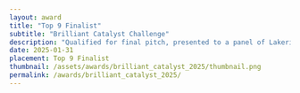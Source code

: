 ```yaml
---
layout: award
title: "Top 9 Finalist"
subtitle: "Brilliant Catalyst Challenge"
description: "Qualified for final pitch, presented to a panel of Lakeridge Health Judges and awarded $325 each for participation."
date: 2025-01-31
placement: Top 9 Finalist
thumbnail: /assets/awards/brilliant_catalyst_2025/thumbnail.png
permalink: /awards/brilliant_catalyst_2025/
---
```



